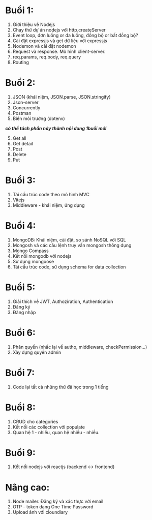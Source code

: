 # Buổi 1:

1. Giới thiệu về Nodejs
2. Chạy thử dự án nodejs với http.createServer
3. Event loop, đơn luồng or đa luồng, đồng bộ or bất đồng bộ?
4. Cài đặt expressjs và get dữ liệu với expressjs
5. Nodemon và cài đặt nodemon
6. Request và response. Mô hình client-server.
7. req.params, req.body, req.query
8. Routing

# Buổi 2:

1. JSON (khái niệm, JSON.parse, JSON.stringify)
2. Json-server
3. Concurrently
4. Postman
5. Biến môi trường (dotenv)

**_có thể tách phần này thành nội dung 1buổi mới_**

5. Get all
6. Get detail
7. Post
8. Delete
9. Put

# Buổi 3:

1. Tái cấu trúc code theo mô hình MVC
2. Vitejs
3. Middleware - khái niệm, ứng dụng

# Buổi 4:

1. MongoDB: Khái niệm, cài đặt, so sánh NoSQL với SQL
2. Mongosh và các câu lệnh truy vấn mongosh thông dụng
3. Mongo Compass
4. Kết nối mongodb với nodejs
5. Sử dụng mongoose
6. Tái cấu trúc code, sử dụng schema for data collection

# Buổi 5:

1. Giải thích về JWT, Authoziration, Authentication
2. Đăng ký
3. Đăng nhập

# Buổi 6:

1. Phân quyền (nhắc lại về autho, middleware, checkPermission...)
2. Xây dựng quyền admin

# Buổi 7:

1. Code lại tất cả những thứ đã học trong 1 tiếng

# Buổi 8:

1. CRUD cho categories
2. Kết nối các collection với populate
3. Quan hệ 1 - nhiều, quan hệ nhiều - nhiều.

# Buổi 9:

1. Kết nối nodejs với reactjs (backend <-> frontend)

# Nâng cao:

1. Node mailer. Đăng ký và xác thực với email
2. OTP - token dạng One Time Password
3. Upload ảnh với cloundiary
